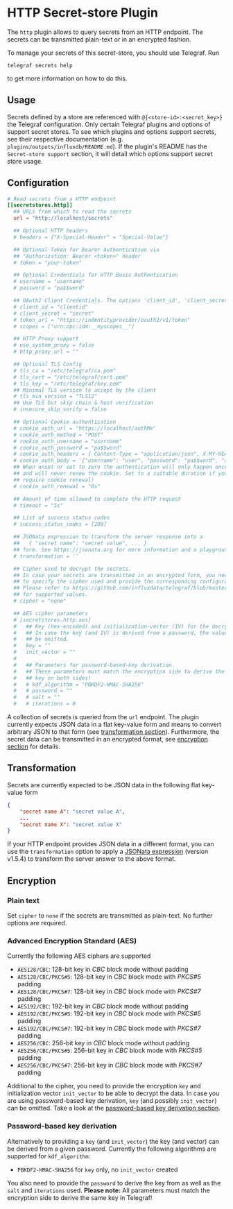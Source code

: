 # HTTP Secret-store Plugin

The `http` plugin allows to query secrets from an HTTP endpoint. The secrets
can be transmitted plain-text or in an encrypted fashion.

To manage your secrets of this secret-store, you should use Telegraf. Run

```shell
telegraf secrets help
```

to get more information on how to do this.

## Usage <!-- @/docs/includes/secret_usage.md -->

Secrets defined by a store are referenced with `@{<store-id>:<secret_key>}`
the Telegraf configuration. Only certain Telegraf plugins and options of
support secret stores. To see which plugins and options support
secrets, see their respective documentation (e.g.
`plugins/outputs/influxdb/README.md`). If the plugin's README has the
`Secret-store support` section, it will detail which options support secret
store usage.

## Configuration

```toml @sample.conf
# Read secrets from a HTTP endpoint
[[secretstores.http]]
  ## URLs from which to read the secrets
  url = "http://localhost/secrets"

  ## Optional HTTP headers
  # headers = {"X-Special-Header" = "Special-Value"}

  ## Optional Token for Bearer Authentication via
  ## "Authorization: Bearer <token>" header
  # token = "your-token"

  ## Optional Credentials for HTTP Basic Authentication
  # username = "username"
  # password = "pa$$word"

  ## OAuth2 Client Credentials. The options 'client_id', 'client_secret', and 'token_url' are required to use OAuth2.
  # client_id = "clientid"
  # client_secret = "secret"
  # token_url = "https://indentityprovider/oauth2/v1/token"
  # scopes = ["urn:opc:idm:__myscopes__"]

  ## HTTP Proxy support
  # use_system_proxy = false
  # http_proxy_url = ""

  ## Optional TLS Config
  # tls_ca = "/etc/telegraf/ca.pem"
  # tls_cert = "/etc/telegraf/cert.pem"
  # tls_key = "/etc/telegraf/key.pem"
  ## Minimal TLS version to accept by the client
  # tls_min_version = "TLS12"
  ## Use TLS but skip chain & host verification
  # insecure_skip_verify = false

  ## Optional Cookie authentication
  # cookie_auth_url = "https://localhost/authMe"
  # cookie_auth_method = "POST"
  # cookie_auth_username = "username"
  # cookie_auth_password = "pa$$word"
  # cookie_auth_headers = { Content-Type = "application/json", X-MY-HEADER = "hello" }
  # cookie_auth_body = '{"username": "user", "password": "pa$$word", "authenticate": "me"}'
  ## When unset or set to zero the authentication will only happen once
  ## and will never renew the cookie. Set to a suitable duration if you
  ## require cookie renewal!
  # cookie_auth_renewal = "0s"

  ## Amount of time allowed to complete the HTTP request
  # timeout = "5s"

  ## List of success status codes
  # success_status_codes = [200]

  ## JSONata expression to transform the server response into a
  ##   { "secret name": "secret value", ... }
  ## form. See https://jsonata.org for more information and a playground.
  # transformation = ''

  ## Cipher used to decrypt the secrets.
  ## In case your secrets are transmitted in an encrypted form, you need
  ## to specify the cipher used and provide the corresponding configuration.
  ## Please refer to https://github.com/influxdata/telegraf/blob/master/plugins/secretstores/http/README.md
  ## for supported values.
  # cipher = "none"

  ## AES cipher parameters
  # [secretstores.http.aes]
  #   ## Key (hex-encoded) and initialization-vector (IV) for the decryption.
  #   ## In case the key (and IV) is derived from a password, the values can
  #   ## be omitted.
  #   key = ""
  #   init_vector = ""
  #
  #   ## Parameters for password-based-key derivation.
  #   ## These parameters must match the encryption side to derive the same
  #   ## key on both sides!
  #   # kdf_algorithm = "PBKDF2-HMAC-SHA256"
  #   # password = ""
  #   # salt = ""
  #   # iterations = 0
```

A collection of secrets is queried from the `url` endpoint. The plugin currently
expects JSON data in a flat key-value form and means to convert arbitrary JSON
to that form (see [transformation section](#transformation)).
Furthermore, the secret data can be transmitted in an encrypted
format, see [encryption section](#encryption) for details.

## Transformation

Secrets are currently expected to be JSON data in the following flat key-value
form

```json
{
    "secret name A": "secret value A",
    ...
    "secret name X": "secret value X"
}
```

If your HTTP endpoint provides JSON data in a different format, you can use
the `transformation` option to apply a [JSONata expression](https://jsonata.org)
(version v1.5.4) to transform the server answer to the above format.

## Encryption

### Plain text

Set `cipher` to `none` if the secrets are transmitted as plain-text. No further
options are required.

### Advanced Encryption Standard (AES)

Currently the following AES ciphers are supported

- `AES128/CBC`: 128-bit key in _CBC_ block mode without padding
- `AES128/CBC/PKCS#5`: 128-bit key in _CBC_ block mode with _PKCS#5_ padding
- `AES128/CBC/PKCS#7`: 128-bit key in _CBC_ block mode with _PKCS#7_ padding
- `AES192/CBC`: 192-bit key in _CBC_ block mode without padding
- `AES192/CBC/PKCS#5`: 192-bit key in _CBC_ block mode with _PKCS#5_ padding
- `AES192/CBC/PKCS#7`: 192-bit key in _CBC_ block mode with _PKCS#7_ padding
- `AES256/CBC`: 256-bit key in _CBC_ block mode without padding
- `AES256/CBC/PKCS#5`: 256-bit key in _CBC_ block mode with _PKCS#5_ padding
- `AES256/CBC/PKCS#7`: 256-bit key in _CBC_ block mode with _PKCS#7_ padding

Additional to the cipher, you need to provide the encryption `key` and
initialization vector `init_vector` to be able to decrypt the data.
In case you are using password-based key derivation, `key`
(and possibly `init_vector`) can be omitted. Take a look at the
[password-based key derivation section](#password-based-key-derivation).

### Password-based key derivation

Alternatively to providing a `key` (and `init_vector`) the key (and vector)
can be derived from a given password. Currently the following algorithms are
supported for `kdf_algorithm`:

- `PBKDF2-HMAC-SHA256` for `key` only, no `init_vector` created

You also need to provide the `password` to derive the key from as well as the
`salt` and `iterations` used.
__Please note:__ All parameters must match the encryption side to derive the
same key in Telegraf!
